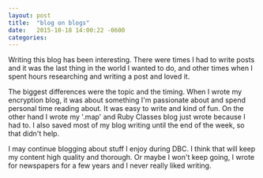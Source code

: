 ```yaml
---
layout: post
title:  "blog on blogs"
date:   2015-10-18 14:00:22 -0600
categories:
---
```


Writing this blog has been interesting. There were times I had to write posts and it was the last thing in the world I wanted to do, and other times when I spent hours researching and writing a post and loved it.

The biggest differences were the topic and the timing. When I wrote my encryption blog, it was about something I'm passionate about and spend personal time reading about. It was easy to write and kind of fun. On the other hand I wrote my '.map' and Ruby Classes blog just wrote because I had to. I also saved most of my blog writing until the end of the week, so that didn't help.

I may continue blogging about stuff I enjoy during DBC. I think that will keep my content high quality and thorough. Or maybe I won't keep going, I wrote for newspapers for a few years and I never really liked writing.